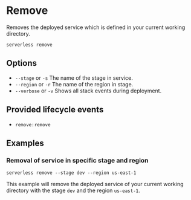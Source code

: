 <!--
title: Serverless Framework Commands - AWS Lambda - Remove
menuText: Remove
menuOrder: 7
description: Remove a deployed Service and all of its AWS Lambda Functions, Events and Resources
layout: Doc
-->

# Remove

Removes the deployed service which is defined in your current working directory.

```
serverless remove
```

## Options
- `--stage` or `-s` The name of the stage in service.
- `--region` or `-r` The name of the region in stage.
- `--verbose` or `-v` Shows all stack events during deployment.

## Provided lifecycle events
- `remove:remove`

## Examples

### Removal of service in specific stage and region

```
serverless remove --stage dev --region us-east-1
```

This example will remove the deployed service of your current working directory with the stage `dev` and the region `us-east-1`.
